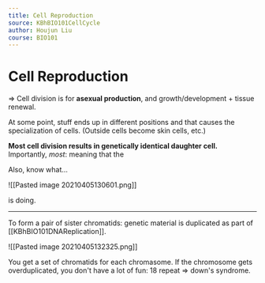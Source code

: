 ```yaml
---
title: Cell Reproduction
source: KBhBIO101CellCycle
author: Houjun Liu
course: BIO101
---
```


# Cell Reproduction
=> Cell division is for **asexual production**, and growth/development + tissue renewal.

At some point, stuff ends up in different positions and that causes the specialization of cells. (Outside cells become skin cells, etc.)

**Most cell division results in genetically identical daughter cell.** Importantly, _most_: meaning that the

Also, know what...

![[Pasted image 20210405130601.png]]

is doing.

***

To form a pair of sister chromatids: genetic material is duplicated as part of [[KBhBIO101DNAReplication]].

![[Pasted image 20210405132325.png]]

You get a set of chromatids for each chromasome. If the chromosome gets overduplicated, you don't have a lot of fun: 18 repeat => down's syndrome.
